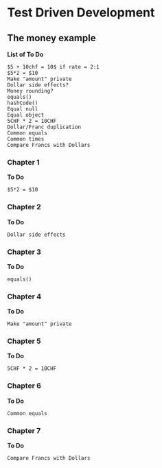 # Test Driven Development
## The money example
**List of To Do**
````text
$5 + 10chf = 10$ if rate = 2:1
$5*2 = $10
Make "amount" private
Dollar side effects?
Money rounding?
equals()
hashCode()
Equal null
Equal object
5CHF * 2 = 10CHF
Dollar/Franc duplication
Common equals
Common times
Compare Francs with Dollars
````
### Chapter 1
**To Do**
````text
$5*2 = $10
````
### Chapter 2
**To Do**
````text
Dollar side effects
````
### Chapter 3
**To Do**
````text
equals()
````
### Chapter 4
**To Do**
````text
Make "amount" private
````
### Chapter 5
**To Do**
````text
5CHF * 2 = 10CHF
````
### Chapter 6
**To Do**
````text
Common equals
````
### Chapter 7
**To Do**
````text
Compare Francs with Dollars
````

